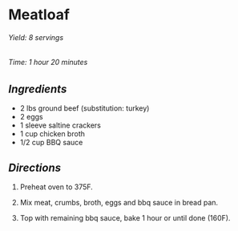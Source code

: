 # Meatloaf

######  Yield: 8 servings
######  Time:  1 hour 20 minutes

##  *Ingredients*
- 2 lbs ground beef (substitution: turkey)
- 2 eggs
- 1 sleeve saltine crackers
- 1 cup chicken broth
- 1/2 cup BBQ sauce

##  *Directions*
1. Preheat oven to 375F.

2. Mix meat, crumbs, broth, eggs and bbq sauce in bread pan.

3. Top with remaining bbq sauce, bake 1 hour or until done (160F).
